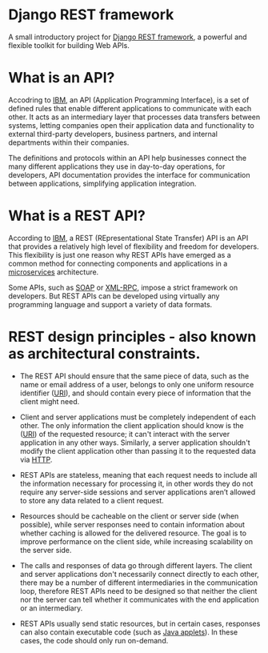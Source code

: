 # Django REST framework

A small introductory project for [Django REST framework](https://www.django-rest-framework.org/), a powerful and flexible toolkit for building Web APIs.

# What is an API?

Accodring to [IBM](https://www.ibm.com/cloud/learn/api), an API (Application Programming Interface), is a set of defined rules that enable different applications to communicate with each other. It acts as an intermediary layer that processes data transfers between systems, letting companies open their application data and functionality to external third-party developers, business partners, and internal departments within their companies.

The definitions and protocols within an API help businesses connect the many different applications they use in day-to-day operations, for developers, API documentation provides the interface for communication between applications, simplifying application integration.

# What is a REST API?

According to [IBM](https://www.ibm.com/topics/rest-apis), a REST (REpresentational State Transfer) API is an API that provides a relatively high level of flexibility and freedom for developers. This flexibility is just one reason why REST APIs have emerged as a common method for connecting components and applications in a [microservices](https://www.ibm.com/topics/microservices) architecture.

Some APIs, such as [SOAP](https://www.soapui.org/) or [XML-RPC](https://en.wikipedia.org/wiki/XML-RPC), impose a strict framework on developers. But REST APIs can be developed using virtually any programming language and support a variety of data formats.

# REST design principles - also known as architectural constraints.

- The REST API should ensure that the same piece of data, such as the name or email address of a user, belongs to only one uniform resource identifier ([URI](https://en.wikipedia.org/wiki/Uniform_Resource_Identifier)), and should contain every piece of information that the client might need.

- Client and server applications must be completely independent of each other. The only information the client application should know is the ([URI](https://en.wikipedia.org/wiki/Uniform_Resource_Identifier)) of the requested resource; it can't interact with the server application in any other ways. Similarly, a server application shouldn't modify the client application other than passing it to the requested data via [HTTP](https://en.wikipedia.org/wiki/HTTP).

- REST APIs are stateless, meaning that each request needs to include all the information necessary for processing it, in other words they do not require any server-side sessions and server applications aren’t allowed to store any data related to a client request.

- Resources should be cacheable on the client or server side (when possible), while server responses need to contain information about whether caching is allowed for the delivered resource. The goal is to improve performance on the client side, while increasing scalability on the server side.

- The calls and responses of data go through different layers. The client and server applications don't necessarily connect directly to each other, there may be a number of different intermediaries in the communication loop, therefore REST APIs need to be designed so that neither the client nor the server can tell whether it communicates with the end application or an intermediary.

- REST APIs usually send static resources, but in certain cases, responses can also contain executable code (such as [Java applets](https://en.wikipedia.org/wiki/Java_applet)). In these cases, the code should only run on-demand.
